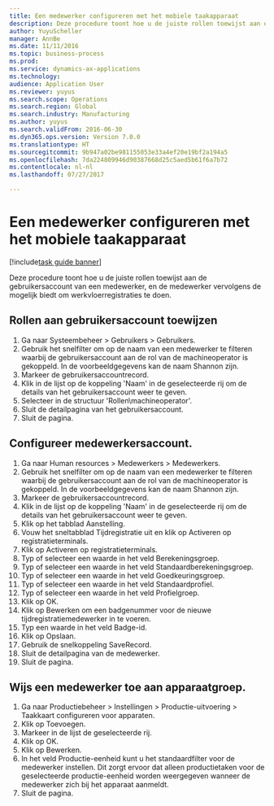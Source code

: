 ```yaml
--- 
title: Een medewerker configureren met het mobiele taakapparaat
description: Deze procedure toont hoe u de juiste rollen toewijst aan de gebruikersaccount van een medewerker, en de medewerker vervolgens de mogelijk biedt om werkvloerregistraties te doen.
author: YuyuScheller
manager: AnnBe
ms.date: 11/11/2016
ms.topic: business-process
ms.prod: 
ms.service: dynamics-ax-applications
ms.technology: 
audience: Application User
ms.reviewer: yuyus
ms.search.scope: Operations
ms.search.region: Global
ms.search.industry: Manufacturing
ms.author: yuyus
ms.search.validFrom: 2016-06-30
ms.dyn365.ops.version: Version 7.0.0
ms.translationtype: HT
ms.sourcegitcommit: 9b947a02be981155053e33a4ef20e19bf2a194a5
ms.openlocfilehash: 7da224809946d90387668d25c5aed5b61f6a7b72
ms.contentlocale: nl-nl
ms.lasthandoff: 07/27/2017

---
```

# <a name="configure-a-worker-using-the-mobile-job-device"></a>Een medewerker configureren met het mobiele taakapparaat

[!include[task guide banner](../../includes/task-guide-banner.md)]

Deze procedure toont hoe u de juiste rollen toewijst aan de gebruikersaccount van een medewerker, en de medewerker vervolgens de mogelijk biedt om werkvloerregistraties te doen.


## <a name="assign-roles-to-user-account"></a>Rollen aan gebruikersaccount toewijzen
1. Ga naar Systeembeheer > Gebruikers > Gebruikers.
2. Gebruik het snelfilter om op de naam van een medewerker te filteren waarbij de gebruikersaccount aan de rol van de machineoperator is gekoppeld. In de voorbeeldgegevens kan de naam Shannon zijn.
3. Markeer de gebruikersaccountrecord.
4. Klik in de lijst op de koppeling 'Naam' in de geselecteerde rij om de details van het gebruikersaccount weer te geven.
5. Selecteer in de structuur 'Rollen\machineoperator'.
6. Sluit de detailpagina van het gebruikersaccount.
7. Sluit de pagina.

## <a name="configure-worker-account"></a>Configureer medewerkersaccount.
1. Ga naar Human resources > Medewerkers > Medewerkers.
2. Gebruik het snelfilter om op de naam van een medewerker te filteren waarbij de gebruikersaccount aan de rol van de machineoperator is gekoppeld. In de voorbeeldgegevens kan de naam Shannon zijn.
3. Markeer de gebruikersaccountrecord.
4. Klik in de lijst op de koppeling 'Naam' in de geselecteerde rij om de details van het gebruikersaccount weer te geven.
5. Klik op het tabblad Aanstelling.
6. Vouw het sneltabblad Tijdregistratie uit en klik op Activeren op registratieterminals.
7. Klik op Activeren op registratieterminals.
8. Typ of selecteer een waarde in het veld Berekeningsgroep.
9. Typ of selecteer een waarde in het veld Standaardberekeningsgroep.
10. Typ of selecteer een waarde in het veld Goedkeuringsgroep.
11. Typ of selecteer een waarde in het veld Standaardprofiel.
12. Typ of selecteer een waarde in het veld Profielgroep.
13. Klik op OK.
14. Klik op Bewerken om een badgenummer voor de nieuwe tijdregistratiemedewerker in te voeren.
15. Typ een waarde in het veld Badge-id.
16. Klik op Opslaan.
17. Gebruik de snelkoppeling SaveRecord.
18. Sluit de detailpagina van de medewerker.
19. Sluit de pagina.

## <a name="assign-worker-to-device-group"></a>Wijs een medewerker toe aan apparaatgroep.
1. Ga naar Productiebeheer > Instellingen > Productie-uitvoering > Taakkaart configureren voor apparaten.
2. Klik op Toevoegen.
3. Markeer in de lijst de geselecteerde rij.
4. Klik op OK.
5. Klik op Bewerken.
6. In het veld Productie-eenheid kunt u het standaardfilter voor de medewerker instellen. Dit zorgt ervoor dat alleen productietaken voor de geselecteerde productie-eenheid worden weergegeven wanneer de medewerker zich bij het apparaat aanmeldt.
7. Sluit de pagina.


